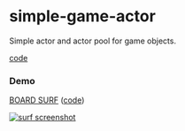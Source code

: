 # simple-game-actor

Simple actor and actor pool for game objects.

[code](https://github.com/abagames/simple-game-actor/blob/master/src/index.ts)

### Demo

[BOARD SURF](https://abagames.github.io/simple-game-actor/index.html?surf)
([code](https://github.com/abagames/simple-game-actor/blob/master/src/samples/surf.ts))

[![surf screenshot](https://abagames.github.io/simple-game-actor/surf.gif)](https://abagames.github.io/simple-game-actor/index.html?surf)
